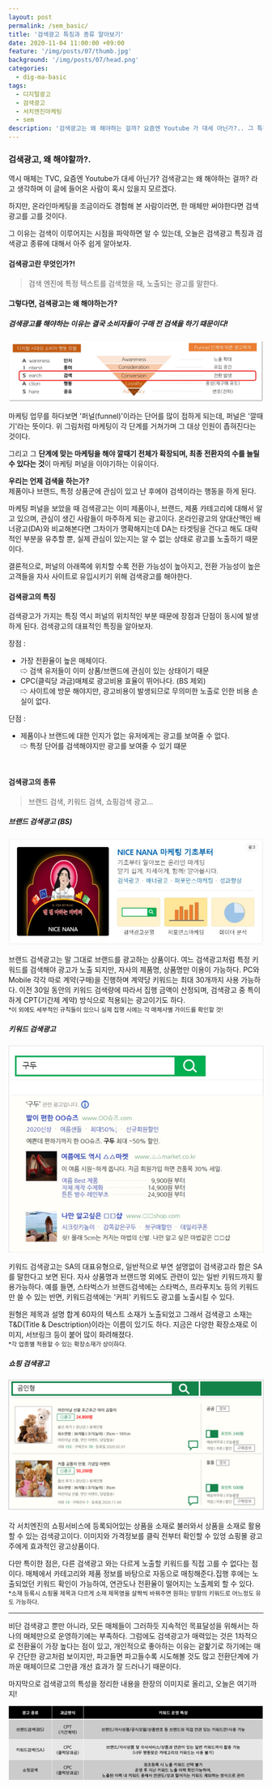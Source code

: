 ```yaml
---
layout: post
permalink: /sem_basic/
title: '검색광고 특징과 종류 알아보기'
date: 2020-11-04 11:00:00 +09:00
feature: '/img/posts/07/thumb.jpg'
background: '/img/posts/07/head.png'
categories:
  - dig-ma-basic
tags:
  - 디지털광고
  - 검색광고
  - 서치엔진마케팅
  - sem
description: '검색광고는 왜 해야하는 걸까? 요즘엔 Youtube 가 대세 아닌가?.. 그 특징와 그 종류들을 쉽게 알아보자.'
---
```


### 검색광고, 왜 해야할까?.

역시 매체는 TVC, 요즘엔 Youtube가 대세 아닌가? 검색광고는 왜 해야하는 걸까?
라고 생각하며 이 글에 들어온 사람이 혹시 있을지 모르겠다.

하지만, 온라인마케팅을 조금이라도 경험해 본 사람이라면, 한 매체만 써야한다면 검색광고를 고를 것이다.

그 이유는 검색이 이루어지는 시점을 파악하면 알 수 있는데,
오늘은 검색광고 특징과 검색광고 종류에 대해서 아주 쉽게 알아보자.



#### 검색광고란 무엇인가?!
> 검색 엔진에 특정 텍스트를 검색했을 때, 노출되는 광고를 말한다.

#### 그렇다면, 검색광고는 왜 해야하는가?
##### 검색광고를 해야하는 이유는 결국 소비자들이 구매 전 검색을 하기 때문이다!

![marketing_funnel](/img/posts/07/marketing_funnel.jpg)

마케팅 업무를 하다보면 '퍼널(funnel)'이라는 단어를 많이 접하게 되는데, 퍼널은 '깔때기'라는 뜻이다.
위 그림처럼 마케팅이 각 단계를 거쳐가며 그 대상 인원이 좁혀진다는 것이다.

그리고 그 <b>단계에 맞는 마케팅을 해야 깔때기 전체가 확장되며, 최종 전환자의 수를 늘릴 수 있다는 것</b>이 마케팅 퍼널을 이야기하는 이유이다.

<b>우리는 언제 검색을 하는가?</b>
<br>제품이나 브랜드, 특정 상품군에 관심이 있고 난 후에야 검색이라는 행동을 하게 된다.

마케팅 퍼널을 보았을 때 검색광고는 이미 제품이나, 브랜드, 제품 카테고리에 대해서 알고 있으며, 관심이 생긴 사람들이 마주하게 되는 광고이다. 온라인광고의 양대산맥인 배너광고(DA)와 비교해본다면 그차이가 명확해지는데 DA는 타겟팅을 건다고 해도 대략적인 부분을 유추할 뿐, 실제 관심이 있는지는 알 수 없는 상태로 광고를 노출하기 때문이다.

결론적으로, 퍼널의 아래쪽에 위치할 수록 전환 가능성이 높아지고, 전환 가능성이 높은 고객들을 자사 사이트로 유입시키기 위해 검색광고를 해야한다.


#### 검색광고의 특징

검색광고가 가지는 특징 역시 퍼널의 위치적인 부분 때문에 장점과 단점이 동시에 발생하게 된다. 검색광고의 대표적인 특징을 알아보자.

장점 :
- 가장 전환율이 높은 매체이다.
<br>⇨ 검색 유저들이 이미 상품/브랜드에 관심이 있는 상태이기 때문
- CPC(클릭당 과금)매체로 광고비용 효율이 뛰어나다. (BS 제외)
<br>⇨ 사이트에 방문 해야지만, 광고비용이 발생되므로 무의미한 노출로 인한 비용 손실이 없다.

단점 :
- 제품이나 브랜드에 대한 인지가 없는 유저에게는 광고를 보여줄 수 없다.
<br>⇨ 특정 단어를 검색해야지만 광고를 보여줄 수 있기 떄문


<br>

#### 검색광고의 종류
> 브랜드 검색, 키워드 검색, 쇼핑검색 광고...

##### 브랜드 검색광고 (BS)
![brand_search](/img/posts/07/brand_ad.jpg)

브랜드 검색광고는 말 그대로 브랜드를 광고하는 상품이다.
여느 검색광고처럼 특정 키워드를 검색해야 광고가 노출 되지만, 자사의 제품명, 상품명만 이용이 가능하다.
PC와 Mobile 각각 따로 계약(구매)을 진행하며 계약당 키워드는 최대 30개까지 사용 가능하다.
이전 30일 동안의 키워드 검색량에 따라서 집행 금액이 산정되며,
검색광고 중 특이하게 CPT(기간제 계약) 방식으로 적용되는 광고이기도 하다.
<br><small>*이 외에도 세부적인 규칙들이 있으니 실제 집행 시에는 각 매체사별 가이드를 확인할 것!</small>

##### 키워드 검색광고
![search_ad](/img/posts/07/search_ad.png)

키워드 검색광고는 SA의 대표유형으로, 일반적으로 부연 설명없이 검색광고라 함은 SA를 말한다고 보면 된다. 자사 상품명과 브랜드명 외에도 관련이 있는 일반 키워드까지 활용가능하다.
예를 들면, 스타벅스가 브랜드검색에는 스타벅스, 프라푸치노 등의 키워드만 쓸 수 있는 반면, 키워드검색에는 '커피' 키워드도 광고를 노출시킬 수 있다.

원형은 제목과 설명 합계 60자의 텍스트 소재가 노출되었고 그래서 검색광고 소재는 T&D(Title & Desctription)이라는 이름이 있기도 하다.
지금은 다양한 확장소재로 이미지, 서브링크 등이 붙어 많이 화려해졌다.
<br><small>*각 업종별 적용할 수 있는 확장소재가 상이하다.</small>

##### 쇼핑 검색광고
![search_ad](/img/posts/07/shopping_ad.png)

각 서치엔진의 쇼핑서비스에 등록되어있는 상품을 소재로 불러와서 상품을 소재로 활용할 수 있는 검색광고이다.
이미지와 가격정보를 클릭 전부터 확인할 수 있엉 쇼핑몰 광고주에게 효과적인 광고상품이다.

다만 특이한 점은, 다른 검색광고 와는 다르게 노출할 키워드를 직접 고를 수 없다는 점이다.
매체에서 카테고리와 제품 정보를 바탕으로 자동으로 매칭해준다.집행 후에는 노출되었던 키워드 확인이 가능하여, 연관도나 전환율이 떨어지는 노출제외 할 수 있다.
<br><small>*소재 등록시 쇼핑몰 제목과 다르게 소재 제목명을 살짝씩 바꿔주면 원하는 방향의 키워드로 어느정도 유도 가능하다.</small>


------------------------


비단 검색광고 뿐만 아니라, 모든 매체들이 그러하듯 지속적인 목표달성을 위해서는 하나의 매체만으로 운영하기에는 부족하다. 그럼에도 검색광고가 매력있는 것은 1차적으로 전환율이 가장 높다는 점이 있고, 개인적으로 좋아하는 이유는 겉핥기로 하기에는 매우 간단한 광고처럼 보이지만, 파고들면 파고들수록 시도해볼 것도 많고 전환단계에 가까운 매체이므로 그만큼 개선 효과가 잘 드러나기 때문이다.

마지막으로 검색광고의 특성을 정리한 내용을 한장의 이미지로 올리고, 오늘은 여기까지!

![search_ad](/img/posts/07/search_ad_type.png)
